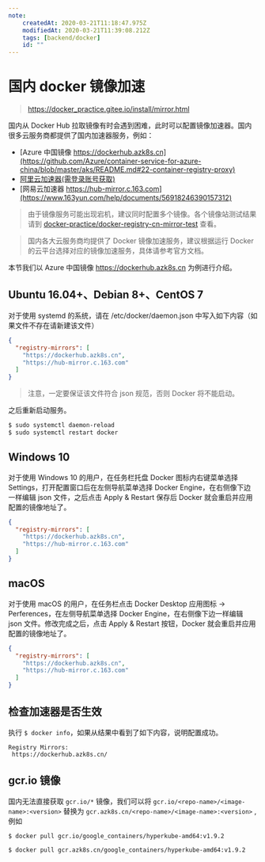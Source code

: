 ```yaml
---
note:
    createdAt: 2020-03-21T11:18:47.975Z
    modifiedAt: 2020-03-21T11:39:08.212Z
    tags: [backend/docker]
    id: ""
---
```

# 国内 docker 镜像加速

> https://docker_practice.gitee.io/install/mirror.html 
 
国内从 Docker Hub 拉取镜像有时会遇到困难，此时可以配置镜像加速器。国内很多云服务商都提供了国内加速器服务，例如：

* [Azure 中国镜像 https://dockerhub.azk8s.cn](https://github.com/Azure/container-service-for-azure-china/blob/master/aks/README.md#22-container-registry-proxy)
* [阿里云加速器(需登录账号获取)](https://cr.console.aliyun.com/cn-hangzhou/mirrors)
* [网易云加速器 https://hub-mirror.c.163.com](https://www.163yun.com/help/documents/56918246390157312)

> 由于镜像服务可能出现宕机，建议同时配置多个镜像。各个镜像站测试结果请到 [docker-practice/docker-registry-cn-mirror-test](https://github.com/docker-practice/docker-registry-cn-mirror-test/actions) 查看。

> 国内各大云服务商均提供了 Docker 镜像加速服务，建议根据运行 Docker 的云平台选择对应的镜像加速服务，具体请参考官方文档。

本节我们以 Azure 中国镜像 https://dockerhub.azk8s.cn 为例进行介绍。

## Ubuntu 16.04+、Debian 8+、CentOS 7

对于使用 systemd 的系统，请在 /etc/docker/daemon.json 中写入如下内容（如果文件不存在请新建该文件）

```json
{
  "registry-mirrors": [
    "https://dockerhub.azk8s.cn",
    "https://hub-mirror.c.163.com"
  ]
}
```

> 注意，一定要保证该文件符合 json 规范，否则 Docker 将不能启动。

之后重新启动服务。

```bash
$ sudo systemctl daemon-reload
$ sudo systemctl restart docker
```

## Windows 10
对于使用 Windows 10 的用户，在任务栏托盘 Docker 图标内右键菜单选择 Settings，打开配置窗口后在左侧导航菜单选择 Docker Engine，在右侧像下边一样编辑 json 文件，之后点击 Apply & Restart 保存后 Docker 就会重启并应用配置的镜像地址了。

```json
{
  "registry-mirrors": [
    "https://dockerhub.azk8s.cn",
    "https://hub-mirror.c.163.com"
  ]
}
```

## macOS

对于使用 macOS 的用户，在任务栏点击 Docker Desktop 应用图标 -> Perferences，在左侧导航菜单选择 Docker Engine，在右侧像下边一样编辑 json 文件。修改完成之后，点击 Apply & Restart 按钮，Docker 就会重启并应用配置的镜像地址了。

```json
{
  "registry-mirrors": [
    "https://dockerhub.azk8s.cn",
    "https://hub-mirror.c.163.com"
  ]
}
```

## 检查加速器是否生效
执行 `$ docker info`，如果从结果中看到了如下内容，说明配置成功。

```
Registry Mirrors:
 https://dockerhub.azk8s.cn/
```

## gcr.io 镜像

国内无法直接获取 `gcr.io/*` 镜像，我们可以将 `gcr.io/<repo-name>/<image-name>:<version>` 替换为 `gcr.azk8s.cn/<repo-name>/<image-name>:<version>` ,例如
  
```
$ docker pull gcr.io/google_containers/hyperkube-amd64:v1.9.2

$ docker pull gcr.azk8s.cn/google_containers/hyperkube-amd64:v1.9.2
```  
